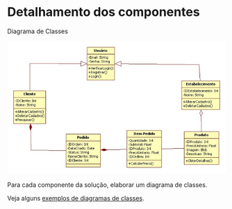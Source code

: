 # Detalhamento dos componentes

Diagrama de Classes

![AltText](Diagrama_de_Classes.jpg)

Para cada componente da solução, elaborar um diagrama de classes.

Veja alguns [exemplos de diagramas de classes](http://www.itmeyer.at/umlet/uml2/travelDetailDiagram.html).
